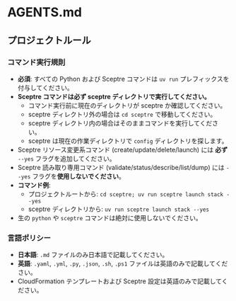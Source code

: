# AGENTS.md

## プロジェクトルール

### コマンド実行規則
- **必須**: すべての Python および Sceptre コマンドは `uv run` プレフィックスを付与してください。
- **Sceptre コマンドは必ず sceptre ディレクトリで実行してください。**
  - コマンド実行前に現在のディレクトリが sceptre か確認してください。
  - sceptre ディレクトリ外の場合は `cd sceptre` で移動してください。
  - sceptre ディレクトリ内の場合はそのままコマンドを実行してください。
  - sceptre は現在の作業ディレクトリで `config` ディレクトリを探します。
- Sceptre リソース変更系コマンド (create/update/delete/launch) には **必ず** `--yes` フラグを追加してください。
- Sceptre 読み取り専用コマンド (validate/status/describe/list/dump) には `--yes` フラグを**使用しないでください**。
- **コマンド例**:
  - プロジェクトルートから: `cd sceptre; uv run sceptre launch stack --yes`
  - sceptre ディレクトリから: `uv run sceptre launch stack --yes`
- 生の `python` や `sceptre` コマンドは絶対に使用しないでください。

### 言語ポリシー
- **日本語**: `.md` ファイルのみ日本語で記載してください。
- **英語**: `.yaml`, `.yml`, `.py`, `.json`, `.sh`, `.ps1` ファイルは英語のみで記載してください。
- CloudFormation テンプレートおよび Sceptre 設定は英語のみで記載してください。
